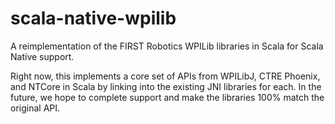 # scala-native-wpilib
A reimplementation of the FIRST Robotics WPILib libraries in Scala for Scala Native support.

Right now, this implements a core set of APIs from WPILibJ, CTRE Phoenix, and NTCore in Scala by linking into the existing JNI libraries for each. In the future, we hope to complete support and make the libraries 100% match the original API.
